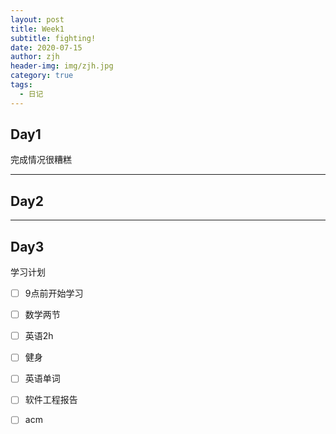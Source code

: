 ```yaml
---
layout: post
title: Week1
subtitle: fighting!
date: 2020-07-15
author: zjh
header-img: img/zjh.jpg
category: true
tags:
  - 日记
---
```


## Day1
完成情况很糟糕
***

## Day2
***

## Day3

学习计划
* [ ] 9点前开始学习
* [ ] 数学两节
* [ ] 英语2h
* [ ] 健身
* [ ] 英语单词
* [ ] 软件工程报告
* [ ] acm


